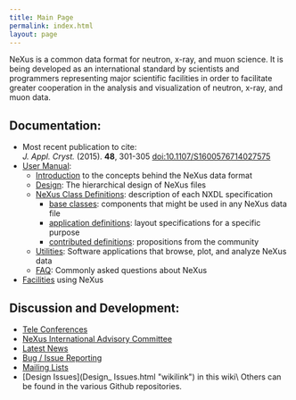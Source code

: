 ```yaml
---
title: Main Page
permalink: index.html
layout: page
---
```


NeXus is a common data format for neutron, x-ray, and muon science. It
is being developed as an international standard by scientists and
programmers representing major scientific facilities in order to
facilitate greater cooperation in the analysis and visualization of
neutron, x-ray, and muon data.

## Documentation:  
* Most recent publication to cite:  
   *J. Appl. Cryst.* (2015). **48**, 301-305 [doi:10.1107/S1600576714027575](https://doi.org/10.1107/S1600576714027575)
* [User Manual](http://download.nexusformat.org/doc/html/user_manual.html):
  * [Introduction](http://download.nexusformat.org/doc/html/introduction.html) to the concepts behind the NeXus data format
  * [Design](http://download.nexusformat.org/doc/html/design.html): The hierarchical design of NeXus files
  * [NeXus Class Definitions](http://download.nexusformat.org/doc/html/classes/index.html): description of each NXDL specification
    * [base classes](http://download.nexusformat.org/doc/html/classes/base_classes/index.html): components that might be used in any NeXus data file
    * [application definitions](http://download.nexusformat.org/doc/html/classes/applications/index.html): layout specifications for a specific purpose
    * [contributed definitions](http://download.nexusformat.org/doc/html/classes/contributed_definitions/index.html): propositions from the community
  * [Utilities](http://download.nexusformat.org/doc/html/utilities.html): Software applications that browse, plot, and analyze NeXus data
  * [FAQ](http://download.nexusformat.org/doc/html/faq.html): Commonly asked questions about NeXus
* [Facilities](Facilities.html "wikilink") using NeXus

## Discussion and Development:  
* [Tele Conferences](Teleconferences.html "wikilink") 
* [NeXus International Advisory Committee](NIAC.html "wikilink")
* [Latest News](Latest_News.html "wikilink")
* [Bug / Issue Reporting](IssueReporting.html "wikilink")
* [Mailing Lists](http://download.nexusformat.org/doc/html/mailinglist.html)
* [Design Issues](Design_ Issues.html "wikilink") in this wiki\\
    Others can be found in the various Github repositories.
